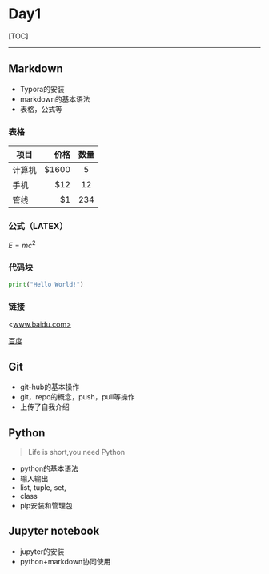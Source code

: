 # Day1

[TOC]

---

## Markdown

- Typora的安装
- markdown的基本语法
- 表格，公式等

### 表格

| 项目   |   价格 | 数量 |
| ------ | -----: | :--: |
| 计算机 | \$1600 |  5   |
| 手机   |   \$12 |  12  |
| 管线   |    \$1 | 234  |

### 公式（LATEX）

$E=mc^2$

### 代码块

```python
print("Hello World!")
```

### 链接

<www.baidu.com>

[百度](www.baidu.com)

## Git

- git-hub的基本操作
- git，repo的概念，push，pull等操作
- 上传了自我介绍

## Python

> Life is short,you need Python

- python的基本语法
- 输入输出
- list, tuple, set, 
- class
- pip安装和管理包

## Jupyter notebook

- jupyter的安装
- python+markdown协同使用



